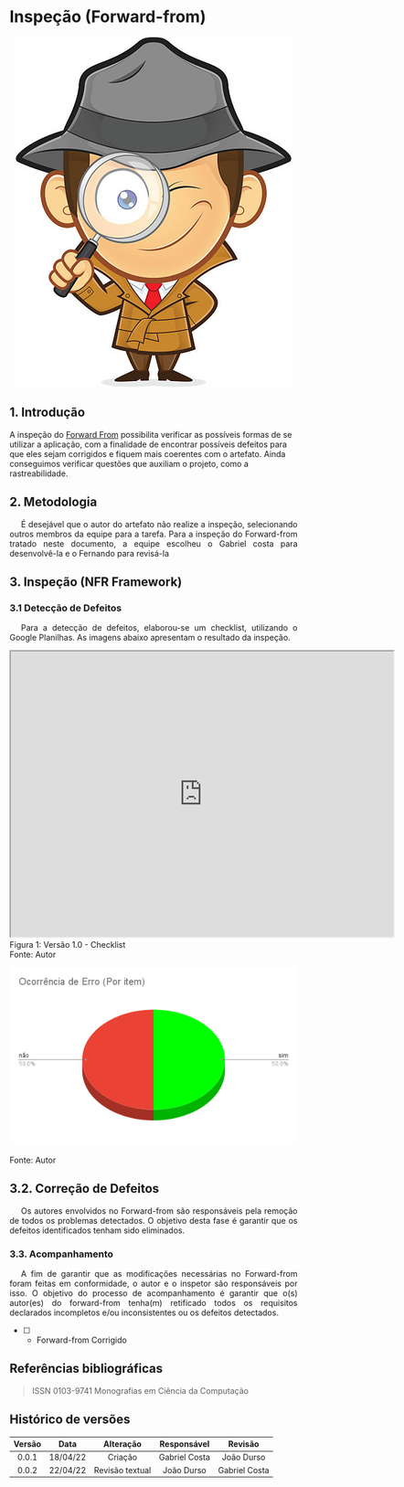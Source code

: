 # Inspeção (Forward-from)

<div class="container">
    <div class="row">
        <div class="col">
            <p align = "center">
                <img src="https://raw.githubusercontent.com/Requisitos-de-Software/2021.2-MedSUS/main/docs/assets/inspector_image.jpg">
            </p>
        </div>
    </div>
</div>

## 1. Introdução

<p style="text-indent: 20px; text-align: justify">

A inspeção do <a href="https://requisitos-de-software.github.io/2021.2-MedSUS/post_traceability/forward_from/">Forward From</a> possibilita verificar as possíveis formas de se utilizar a aplicação, com a finalidade de encontrar
possíveis defeitos para que eles sejam corrigidos e fiquem mais coerentes com o artefato.
Ainda conseguimos verificar questões que auxiliam o projeto, como a rastreabilidade.

</p>

## 2. Metodologia

<p style="text-indent: 20px; text-align: justify">
É desejável que o autor do artefato não realize a inspeção, selecionando outros membros da equipe para a tarefa.
Para a inspeção do Forward-from tratado neste documento, a equipe escolheu o Gabriel costa para desenvolvê-la e o Fernando para revisá-la 
</p>

## 3. Inspeção (NFR Framework)

### 3.1 Detecção de Defeitos

<p style="text-indent: 20px; text-align: justify">
Para a detecção de defeitos, elaborou-se um checklist, utilizando o Google Planilhas. As imagens abaixo apresentam o resultado da inspeção.
</p>

<div class="center-card">
    <iframe src="https://docs.google.com/spreadsheets/d/e/2PACX-1vQSJSn6Fl1bEHoT4ItufPEgX6TnOxS1aFIht3ORTADYbqd9lvaqHRWZ-5mQnmYTcedM8r_phErXAheO/pubhtml?widget=true&amp;headers=false" width="670" height="500" ></iframe>
    <figcaption>Figura 1: Versão 1.0 - Checklist</figcaption>
    <figcaption>Fonte: Autor</figcaption>
</div>

<div class="container">
    <div class="row">
        <div class="col">
            <p align = "center">
                <img src="https://raw.githubusercontent.com/Requisitos-de-Software/2021.2-MedSUS/main/docs/assets/verification/forward_from/graficoErros.png">
                <figcaption>Fonte: Autor</figcaption>
            </p>
        </div>
    </div>
</div>

## 3.2. Correção de Defeitos

<p style="text-indent: 20px; text-align: justify">
Os autores envolvidos no Forward-from são responsáveis pela remoção de todos os problemas detectados. 
O objetivo desta fase é garantir que os defeitos identificados tenham sido eliminados.
</p>

### 3.3. Acompanhamento

<p style="text-indent: 20px; text-align: justify">
A fim de garantir que as modificações necessárias no Forward-from foram feitas em conformidade, o autor e o inspetor são responsáveis por isso. 
O objetivo do processo de acompanhamento é garantir que o(s) autor(es) do forward-from tenha(m) 
retificado todos os requisitos declarados incompletos e/ou inconsistentes ou os defeitos detectados.
</p>

- [ ] - Forward-from Corrigido

## Referências bibliográficas

> ISSN 0103-9741 Monografias em Ciência da Computação

## Histórico de versões

| Versão |   Data   |    Alteração    |  Responsável  |    Revisão    |
| :----: | :------: | :-------------: | :-----------: | :-----------: |
| 0.0.1  | 18/04/22 |     Criação     | Gabriel Costa |  João Durso   |
| 0.0.2  | 22/04/22 | Revisão textual |  João Durso   | Gabriel Costa |

